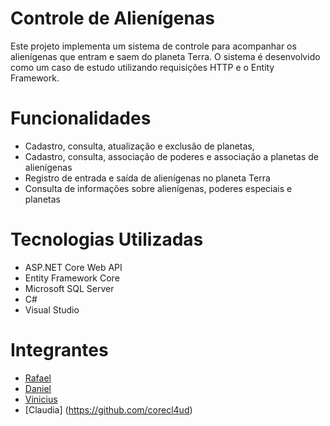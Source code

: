 # Controle de Alienígenas

Este projeto implementa um sistema de controle para acompanhar os alienígenas que entram e saem do planeta Terra. O sistema é desenvolvido como um caso de estudo utilizando requisições HTTP e o Entity Framework.

# Funcionalidades

- Cadastro, consulta, atualização e exclusão de planetas,
- Cadastro, consulta, associação de poderes e associação a planetas de alienígenas
- Registro de entrada e saída de alienígenas no planeta Terra
- Consulta de informações sobre alienígenas, poderes especiais e planetas

# Tecnologias Utilizadas

- ASP.NET Core Web API
- Entity Framework Core
- Microsoft SQL Server
- C#
- Visual Studio
  
# Integrantes

- [Rafael](https://github.com/RafaelRonchi)
- [Daniel](https://github.com/DanieAlves)
- [Vinicius](https://github.com/ViniciusHenriqueGrossert)
- [Claudia] (https://github.com/corecl4ud)
